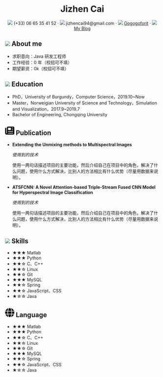  <center>
     <h1>Jizhen Cai</h1>
     <div>
         <span>
             <img src="assets/phone-solid.svg" width="18px">
             (+33) 06 65 35 41 52
         </span>
         ·
         <span>
             <img src="assets/envelope-solid.svg" width="18px">
             jizhencai94@gmail.com
         </span>
         ·
         <span>
             <img src="assets/github-brands.svg" width="18px">
             <a href="https://github.com/Gogogoforit">Gogogoforit</a>
         </span>
         ·
         <span>
             <img src="assets/rss-solid.svg" width="18px">
             <a href="https://blog.csdn.net/garrulousabyss">My Blog</a>
         </span>
     </div>
 </center>

 ## <img src="assets/info-circle-solid.svg" width="30px"> About me 


 - 求职意向：Java 研发工程师
 - 工作经验：0 年（校招可不填）
 - 期望薪资：0k（校招可不填）

## <img src="assets/graduation-cap-solid.svg" width="30px"> Education

- PhD，University of Burgundy，Computer Science，2019.10~Now
- Master，Norweigian University of Science and Technology，Simulation and Visualization，2017.9~2019.7
- Bachelor of Engineering, Chongqing University


## <img src="assets/newspaper.svg" width="30px"> Publication

- **Extending the Unmixing methods to Multispectral Images**

  *使用到的技术*

  使用一两句话描述项目的主要功能，然后介绍自己在项目中的角色，解决了什么问题，使用什么方式解决，比别人的方法相比有什么优势（尽量用数据来说明）。
- **ATSFCNN: A Novel Attention-based Triple-Stream Fused CNN Model for Hyperspectral Image Classification**

  *使用到的技术*

  使用一两句话描述项目的主要功能，然后介绍自己在项目中的角色，解决了什么问题，使用什么方式解决，比别人的方法相比有什么优势（尽量用数据来说明）。  

## <img src="assets/tools-solid.svg" width="30px"> Skills

- ★★★ Matlab 
- ★★★ Python
- ★★☆ C、C++
- ★★☆ Linux
- ★★☆ Git
- ★★★ MySQL
- ★★☆ Spring
- ★★☆ JavaScript、CSS
- ★☆☆ Java

## <img src="assets/globe.svg" width="30px"> Language

- ★★★ Matlab 
- ★★★ Python
- ★★☆ C、C++
- ★★☆ Linux
- ★★☆ Git
- ★★★ MySQL
- ★★☆ Spring
- ★★☆ JavaScript、CSS
- ★☆☆ Java
